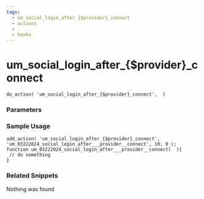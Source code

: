 ```yaml
---
tags: 
  - um_social_login_after_{$provider}_connect
  - actions
  - 
  - hooks
---
```

# um\_social\_login\_after\_{$provider}\_connect

``` php:no-line-numbers
do_action( 'um_social_login_after_{$provider}_connect',  )
```
<div class='hook-sep'></div>

### Parameters

<div class='hook-sep'></div>



### Sample Usage

``` php:no-line-numbers
add_action( 'um_social_login_after_{$provider}_connect', 'um_03222024_social_login_after___provider__connect', 10, 0 );
function um_03222024_social_login_after___provider__connect(  ){
 // do something
}
```
<div class='hook-sep'></div>



### Related Snippets

Nothing was found

